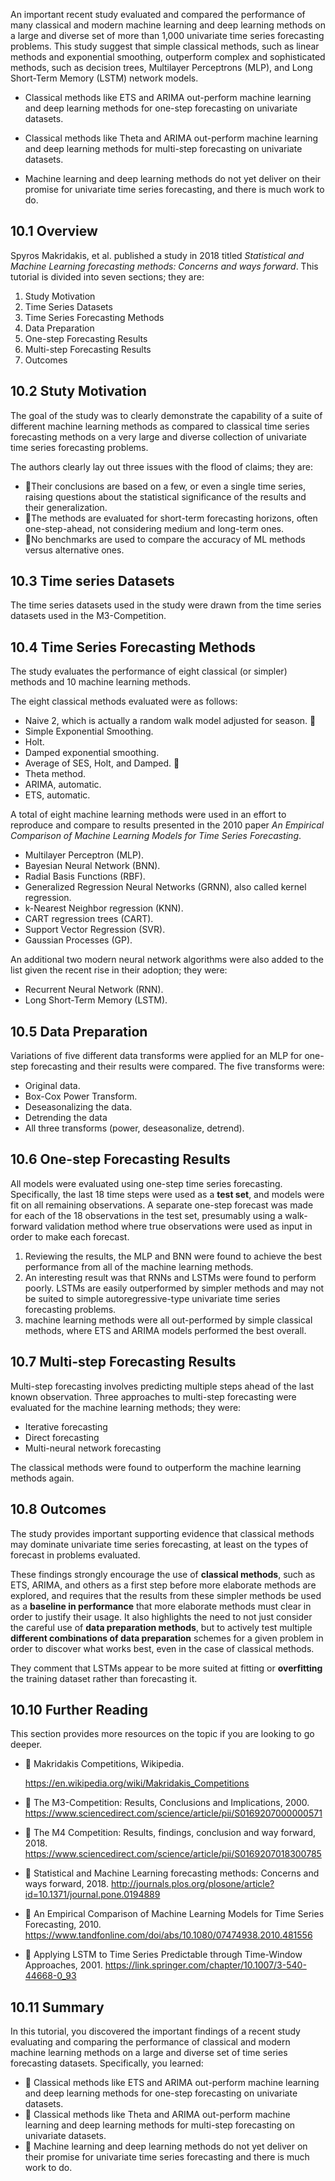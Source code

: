 An important recent study evaluated and compared the performance of many classical and modern machine learning and deep learning methods on a
large and diverse set of more than 1,000 univariate time series forecasting problems. This study suggest that simple classical methods, such as linear methods and exponential smoothing, outperform complex and sophisticated methods, such as decision trees, Multilayer Perceptrons (MLP), and Long Short-Term Memory (LSTM) network models.



- Classical methods like ETS and ARIMA out-perform machine learning and deep learning methods for one-step forecasting on univariate datasets. 

- Classical methods like Theta and ARIMA out-perform machine learning and deep learning methods for multi-step forecasting on univariate datasets. 

- Machine learning and deep learning methods do not yet deliver on their promise for univariate time series forecasting, and there is much work to do. 



## 10.1 Overview 

Spyros Makridakis, et al. published a study in 2018 titled *Statistical and Machine Learning forecasting methods: Concerns and ways forward*. This tutorial is
divided into seven sections; they are:

1. Study Motivation
2. Time Series Datasets
3. Time Series Forecasting Methods
4. Data Preparation
5. One-step Forecasting Results
6. Multi-step Forecasting Results
7. Outcomes



## 10.2 Stuty Motivation

The goal of the study was to clearly demonstrate the capability of a suite of different machine learning methods as compared to classical time series forecasting methods on a very large and diverse collection of univariate time series forecasting problems. 

The authors clearly lay out three issues with the flood of claims; they are:

- 􏰀Their conclusions are based on a few, or even a single time series, raising questions about the statistical significance of the results and their generalization. 
- 􏰀The methods are evaluated for short-term forecasting horizons, often one-step-ahead, not considering medium and long-term ones. 
- 􏰀No benchmarks are used to compare the accuracy of ML methods versus alternative ones. 



## 10.3 Time series Datasets

The time series datasets used in the study were drawn from the time series datasets used in the
M3-Competition. 



## 10.4 Time Series Forecasting Methods

The study evaluates the performance of eight classical (or simpler) methods and 10 machine learning methods.

The eight classical methods evaluated were as follows: 

- Naive 2, which is actually a random walk model adjusted for season. 􏰀 
- Simple Exponential Smoothing.
- Holt.
- Damped exponential smoothing. 
- Average of SES, Holt, and Damped. 􏰀 
- Theta method.
- ARIMA, automatic.
- ETS, automatic. 

A total of eight machine learning methods were used in an effort to reproduce and compare to results presented in the 2010 paper *An Empirical Comparison of Machine Learning Models for Time Series Forecasting*. 

- Multilayer Perceptron (MLP).
- Bayesian Neural Network (BNN).
- Radial Basis Functions (RBF).
- Generalized Regression Neural Networks (GRNN), also called kernel regression.
- k-Nearest Neighbor regression (KNN).
- CART regression trees (CART).
- Support Vector Regression (SVR).
- Gaussian Processes (GP).



An additional two modern neural network algorithms were also added to the list given the recent rise in their adoption; they were:

- Recurrent Neural Network (RNN).
- Long Short-Term Memory (LSTM).



## 10.5 Data Preparation

Variations of five different data transforms were applied for an MLP for one-step forecasting and their results were compared. The five transforms were: 

- Original data.
- Box-Cox Power Transform.
- Deseasonalizing the data.
- Detrending the data
- All three transforms (power, deseasonalize, detrend).

## 10.6 One-step Forecasting Results

All models were evaluated using one-step time series forecasting. Specifically, the last 18 time steps were used as a __test set__, and models were fit on all remaining observations. A separate one-step forecast was made for each of the 18 observations in the test set, presumably using a walk-forward validation method where true observations were used as input in order to make each forecast.

1. Reviewing the results, the MLP and BNN were found to achieve the best performance from
   all of the machine learning methods.
2. An interesting result was that RNNs and LSTMs were found to perform poorly. LSTMs are easily outperformed by simpler methods and may not be suited to simple autoregressive-type univariate time series forecasting problems.
3. machine learning methods were all out-performed by simple classical methods, where ETS and ARIMA models performed the best overall. 



## 10.7 Multi-step Forecasting Results

Multi-step forecasting involves predicting multiple steps ahead of the last known observation. Three approaches to multi-step forecasting were evaluated for the machine learning methods; they were:

- Iterative forecasting
- Direct forecasting
- Multi-neural network forecasting

The classical methods were found to outperform the machine learning methods again.



## 10.8 Outcomes

The study provides important supporting evidence that classical methods may dominate univariate time series forecasting, at least on the types of forecast in problems evaluated. 

These findings strongly encourage the use of __classical methods__, such as ETS, ARIMA, and others as a first step before more elaborate methods are explored, and requires that the results from these simpler methods be used as a __baseline in performance__ that more elaborate methods must clear in order to justify their usage. It also highlights the need to not just consider the careful use of __data preparation methods__, but to actively test multiple __different combinations of data preparation__ schemes for a given problem in order to discover what works best, even in the case of classical methods.

They comment that LSTMs appear to be more suited at fitting or __overfitting__ the training dataset rather than forecasting it. 



## 10.10 Further Reading 

This section provides more resources on the topic if you are looking to go deeper. 

- 􏰀  Makridakis Competitions, Wikipedia. 

  https://en.wikipedia.org/wiki/Makridakis_Competitions

- 􏰀  The M3-Competition: Results, Conclusions and Implications, 2000. https://www.sciencedirect.com/science/article/pii/S0169207000000571 

- 􏰀  The M4 Competition: Results, findings, conclusion and way forward, 2018. https://www.sciencedirect.com/science/article/pii/S0169207018300785 

- 􏰀  Statistical and Machine Learning forecasting methods: Concerns and ways forward, 2018. http://journals.plos.org/plosone/article?id=10.1371/journal.pone.0194889 

- 􏰀  An Empirical Comparison of Machine Learning Models for Time Series Forecasting, 2010. https://www.tandfonline.com/doi/abs/10.1080/07474938.2010.481556 

- 􏰀  Applying LSTM to Time Series Predictable through Time-Window Approaches, 2001. https://link.springer.com/chapter/10.1007/3-540-44668-0_93 



## 10.11 Summary 

In this tutorial, you discovered the important findings of a recent study evaluating and comparing the performance of classical and modern machine learning methods on a large and diverse set of time series forecasting datasets. Specifically, you learned: 

- 􏰀  Classical methods like ETS and ARIMA out-perform machine learning and deep learning methods for one-step forecasting on univariate datasets. 
- 􏰀  Classical methods like Theta and ARIMA out-perform machine learning and deep learning methods for multi-step forecasting on univariate datasets. 
- 􏰀  Machine learning and deep learning methods do not yet deliver on their promise for univariate time series forecasting and there is much work to do. 